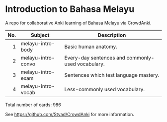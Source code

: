 # Introduction to Bahasa Melayu
A repo for collaborative Anki learning of Bahasa Melayu via CrowdAnki.

| No. | Subject            | Description                                       |
|----:|--------------------|---------------------------------------------------|
|   1 | melayu-intro-body  | Basic human anatomy.                              |
|   2 | melayu-intro-convo | Every-day sentences and commonly-used vocabulary. |
|   3 | melayu-intro-exam  | Sentences which test language mastery.            |
|   4 | melayu-intro-vocab | Less-commonly used vocabulary.                    |

Total number of cards: 986

See https://github.com/Stvad/CrowdAnki for more information.
